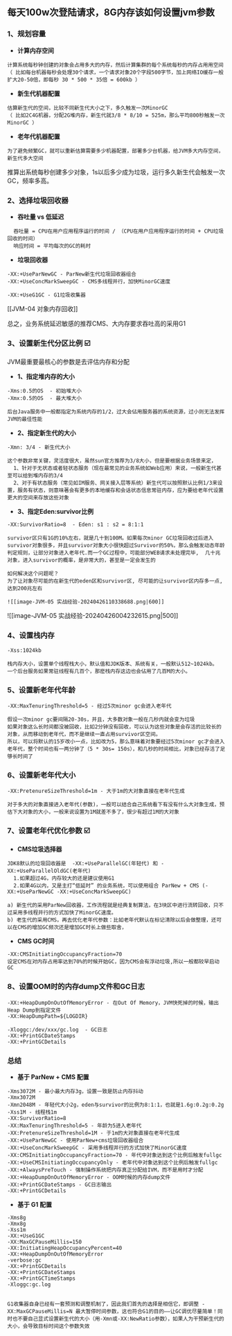 
## 每天100w次登陆请求，8G内存该如何设置jvm参数

### 1、规划容量

-  **计算内存空间**

```text
计算系统每秒钟创建的对象会占用多大的内存，然后计算集群的每个系统每秒的内存占用用空间
（ 比如每台机器每秒会处理30个请求，一个请求对象20个字段500字节，加上网络IO缓存一般扩大20-50倍，即每秒 30 * 500 * 35倍 = 600kb ）
```

- **新生代机器配置**

```text
估算新生代的空间，比较不同新生代大小之下，多久触发一次MinorGC
（ 比如2C4G机器，分配2G堆内存，新生代就3/8 * 8/10 = 525m，那么平均800秒触发一次MinorGC ）
```

- **老年代机器配置**

```text
为了避免频繁GC，就可以重新估算需要多少机器配置，部署多少台机器，给JVM多大内存空间，新生代多大空间
```

推算出系统每秒创建多少对象，1s以后多少成为垃圾，运行多久新生代会触发一次GC，频率多高。


### 2、选择垃圾回收器

-  **吞吐量 vs 低延迟**

```text
  吞吐量 = CPU在用户应用程序运行的时间 / （CPU在用户应用程序运行的时间 + CPU垃圾回收的时间）
  响应时间 = 平均每次的GC的耗时
```

-  **垃圾回收器**

```
‐XX:+UseParNewGC - ParNew新生代垃圾回收器组合
‐XX:+UseConcMarkSweepGC - CMS多线程并行，加快MinorGC速度

‐XX:+UseG1GC - G1垃圾收集器
```

[[JVM-04 对象内存回收]]

总之，业务系统延迟敏感的推荐CMS、大内存要求吞吐高的采用G1

### 3、设置新生代分区比例 ☑️

JVM最重要最核心的参数是去评估内存和分配

-  **1、指定堆内存的大小**

```text
-Xms:0.5的OS  - 初始堆大小
-Xmx:0.5的OS  - 最大堆大小

后台Java服务中一般都指定为系统内存的1/2，过大会佔用服务器的系统资源，过小则无法发挥JVM的最佳性能
```

-  **2、指定新生代的大小**

```text
-Xmn: 3/4 - 新生代大小

这个参数非常关键，灵活度很大，虽然sun官方推荐为3/8大小，但是要根据业务场景来定，
  1、针对于无状态或者轻状态服务（现在最常见的业务系统如Web应用）来说，一般新生代甚至可以给到堆内存的3/4
  2、对于有状态服务（常见如IM服务、网关接入层等系统）新生代可以按照默认比例1/3来设置，服务有状态，则意味著会有更多的本地缓存和会话状态信息常驻内存，应为要给老年代设置更大的空间来存放这些对象
```

- **3、指定Eden:survivor比例**

```text
-XX:SurvivorRatio=8  - Eden: s1 : s2 = 8:1:1

survivor区只有1G的10%左右，就是几十到100M。如果每次minor GC垃圾回收过后进入survivor对象很多，并且survivor对象大小很快超过Survivor的50%，那么会触发动态年龄判定规则，让部分对象进入老年代.而一个GC过程中，可能部分WEB请求未处理完毕,  几十兆对象，进入survivor的概率，是非常大的，甚至是一定会发生的

如何解决这个问题呢？
为了让对象尽可能的在新生代的eden区和survivor区, 尽可能的让survivor区内存多一点,达到200兆左右
```

	![[image-JVM-05 实战经验-20240426110338688.png|600]]


![[image-JVM-05 实战经验-20240426004232615.png|500]]


### 4、设置栈内存

```text
-Xss:1024kb

栈内存大小，设置单个线程栈大小，默认值和JDK版本、系统有关，一般默认512~1024kb。
一个后台服务如果常驻线程有几百个，那麽栈内存这边也会佔用了几百M的大小。
```


### 5、设置新老年代年龄

```text
-XX:MaxTenuringThreshold=5 - 经过5次minor gc会进入老年代

假设一次minor gc要间隔20-30s，并且，大多数对象一般在几秒内就会变为垃圾
如果对象这么长时间都没被回收，比如2分钟没有回收，可以认为这些对象是会存活的比较长的对象，从而移动到老年代，而不是继续一直占用survivor区空间。
所以，可以将默认的15岁改小一点，比如改为5，那么意味着对象要经过5次minor gc才会进入老年代，整个时间也有一两分钟了（5 * 30s= 150s），和几秒的时间相比，对象已经存活了足够长时间了

```


### 6、设置新老年代大小

```text
-XX:PretenureSizeThreshold=1m - 大于1m的大对象直接在老年代生成

对于多大的对象直接进入老年代(参数)，一般可以结合自己系统看下有没有什么大对象生成，预估下大对象的大小，一般来说设置为1M就差不多了，很少有超过1M的大对象
```


### 7、设置老年代优化参数 ☑️

-  **CMS垃圾选择器**

```text
JDK8默认的垃圾回收器是  -XX:+UseParallelGC(年轻代) 和 -XX:+UseParallelOldGC(老年代)
  1.如果超过4G，内存较大的还是建议使用G1
  2.如果4G以内，又是主打“低延时” 的业务系统，可以使用组合 ParNew + CMS (-XX:+UseParNewGC -XX:+UseConcMarkSweepGC)

a) 新生代的采用ParNew回收器，工作流程就是经典复制算法，在3块区中进行流转回收，只不过采用多线程并行的方式加快了MinorGC速度。
b) 老生代的采用CMS，再去优化老年代参数：比如老年代默认在标记清除以后会做整理，还可以在CMS的增加GC频次还是增加GC时长上做些取舍，

```

-  **CMS GC时间**

```
-XX:CMSInitiatingOccupancyFraction=70
设定CMS在对内存占用率达到70%的时候开始GC，因为CMS会有浮动垃圾,所以一般都较早启动GC 
```

### 8、设置OOM时的内存dump文件和GC日志

```
-XX:+HeapDumpOnOutOfMemoryError - 在Out Of Memory，JVM快死掉的时候，输出Heap Dump到指定文件
-XX:HeapDumpPath=${LOGDIR}

-Xloggc:/dev/xxx/gc.log  - GC日志
-XX:+PrintGCDateStamps   
-XX:+PrintGCDetails
```


### 总结

-  **基于 ParNew + CMS 配置**

```text
‐Xms3072M - 最小最大内存3g，设置一致是防止内存抖动   
‐Xmx3072M 
‐Xmn2048M - 年轻代大小2g，eden与survivor的比例为8:1:1，也就是1.6g:0.2g:0.2g  
‐Xss1M - 线程栈1m  
‐XX:SurvivorRatio=8    
‐XX:MaxTenuringThreshold=5 - 年龄为5进入老年代
‐XX:PretenureSizeThreshold=1M - 于1m的大对象直接在老年代生成
‐XX:+UseParNewGC - 使用ParNew+cms垃圾回收器组合
‐XX:+UseConcMarkSweepGC - 采用多线程并行的方式加快了MinorGC速度
‐XX:CMSInitiatingOccupancyFraction=70 - 年代中对象达到这个比例后触发fullgc
‐XX:+UseCMSInitiatingOccupancyOnly - 老年代中对象达到这个比例后触发fullgc
‐XX:+AlwaysPreTouch - 强制操作系统把内存真正分配给IVM，而不是用时才分配
-XX:+HeapDumpOnOutOfMemoryError - OOM时候的内存dump文件
-XX:+PrintGCDateStamps - GC日志输出
-XX:+PrintGCDetails
```


- **基于 G1 配置**

```
-Xms8g  
-Xmx8g  
-Xss1m  
-XX:+UseG1GC  
-XX:MaxGCPauseMillis=150  
-XX:InitiatingHeapOccupancyPercent=40  
-XX:+HeapDumpOnOutOfMemoryError  
-verbose:gc  
-XX:+PrintGCDetails  
-XX:+PrintGCDateStamps  
-XX:+PrintGCTimeStamps  
-Xloggc:gc.log


G1收集器自身已经有一套预测和调整机制了，因此我们首先的选择是相信它，即调整 -XX:MaxGCPauseMillis=N 最大暂停时间参数，这也符合G1的目的——让GC调优尽量简单！同时也不要自己显式设置新生代的大小（用-Xmn或-XX:NewRatio参数），如果人为干预新生代的大小，会导致目标时间这个参数失效
```
